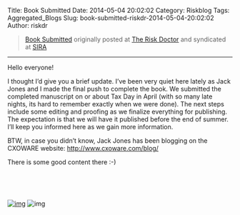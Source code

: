 Title: Book Submitted
Date: 2014-05-04 20:02:02
Category: Riskblog
Tags: Aggregated_Blogs
Slug: book-submitted-riskdr-2014-05-04-20:02:02
Author: riskdr

>[Book Submitted](http://riskdr.com/2014/05/04/book-submitted/) originally posted at [The Risk Doctor](http://riskdr.com) and syndicated at [SIRA](http://societyinforisk.org)
***
Hello everyone!

I thought I’d give you a brief update. I’ve been very quiet here lately as Jack Jones and I made the final push to complete the book. We submitted the completed manuscript on or about Tax Day in April (with so many late nights, its hard to remember exactly when we were done). The next steps include some editing and proofing as we finalize everything for publishing. The expectation is that we will have it published before the end of summer. I’ll keep you informed here as we gain more information.

BTW, in case you didn’t know, Jack Jones has been blogging on the CXOWARE website: <http://www.cxoware.com/blog/>

There is some good content there :-)

 

 

[![img](/images/blank.png)](#) ![img](http://pixel.wp.com/b.gif?host=riskdr.com&blog=34767047&post=224&subd=riskdr&ref=&feed=1)


